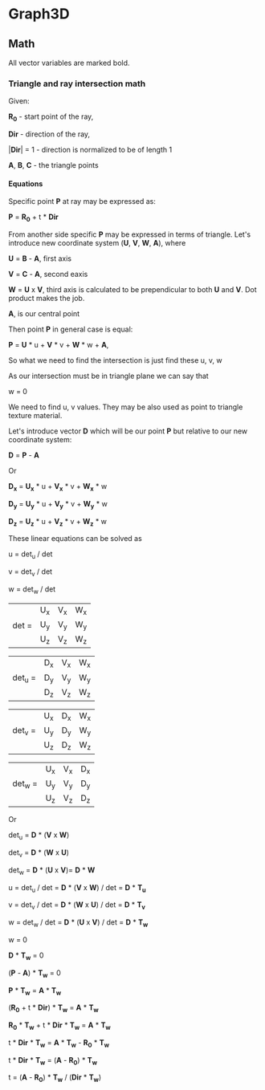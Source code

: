 # Graph3D

## Math

All vector variables are marked bold.

### Triangle and ray intersection math

Given:

**R<sub>0</sub>** - start point of the ray,

**Dir** - direction of the ray,

|**Dir**| = 1 - direction is normalized to be of length 1

**A**, **B**, **C** - the triangle points

#### Equations

Specific point **P** at ray may be expressed as:

**P** = **R<sub>0</sub>** + t * **Dir**

From another side specific **P** may be expressed in terms of triangle.
Let's introduce new coordinate system (**U**, **V**, **W**, **A**), where

**U** = **B** - **A**, first axis

**V** = **C** - **A**, second eaxis

**W** = **U** x **V**, third axis is calculated to be prependicular to both **U** and **V**. Dot product makes the job.

**A**, is our central point

Then point **P** in general case is equal:

**P** = **U** * u + **V** * v + **W** * w + **A**,

So what we need to find the intersection is just find these u, v, w

As our intersection must be in triangle plane we can say that

w = 0

We need to find u, v values. They may be also used as point to triangle texture material.

Let's introduce vector **D** which will be our point **P** but relative to our new coordinate system:

**D** = **P** - **A**

Or

**D<sub>x</sub>** = **U<sub>x</sub>** * u + **V<sub>x</sub>** * v + **W<sub>x</sub>** * w

**D<sub>y</sub>** = **U<sub>y</sub>** * u + **V<sub>y</sub>** * v + **W<sub>y</sub>** * w

**D<sub>z</sub>** = **U<sub>z</sub>** * u + **V<sub>z</sub>** * v + **W<sub>z</sub>** * w

These linear equations can be solved as

u = det<sub>u</sub> / det

v = det<sub>v</sub> / det

w = det<sub>w</sub> / det


|       |               |               |               |
|-------|---------------|---------------|---------------|
|       | U<sub>x</sub> | V<sub>x</sub> | W<sub>x</sub> |
| det = | U<sub>y</sub> | V<sub>y</sub> | W<sub>y</sub> |
|       | U<sub>z</sub> | V<sub>z</sub> | W<sub>z</sub> |


|                   |               |               |               |
|-------------------|---------------|---------------|---------------|
|                   | D<sub>x</sub> | V<sub>x</sub> | W<sub>x</sub> |
| det<sub>u</sub> = | D<sub>y</sub> | V<sub>y</sub> | W<sub>y</sub> |
|                   | D<sub>z</sub> | V<sub>z</sub> | W<sub>z</sub> |

|                   |               |               |               |
|-------------------|---------------|---------------|---------------|
|                   | U<sub>x</sub> | D<sub>x</sub> | W<sub>x</sub> |
| det<sub>v</sub> = | U<sub>y</sub> | D<sub>y</sub> | W<sub>y</sub> |
|                   | U<sub>z</sub> | D<sub>z</sub> | W<sub>z</sub> |

|                   |               |               |               |
|-------------------|---------------|---------------|---------------|
|                   | U<sub>x</sub> | V<sub>x</sub> | D<sub>x</sub> |
| det<sub>w</sub> = | U<sub>y</sub> | V<sub>y</sub> | D<sub>y</sub> |
|                   | U<sub>z</sub> | V<sub>z</sub> | D<sub>z</sub> |

Or

det<sub>u</sub> = **D** * (**V** x **W**)</p>
        
det<sub>v</sub> = **D** * (**W** x **U**)</p>
        
det<sub>w</sub> = **D** * (**U** x **V**)= **D** * **W**

u = det<sub>u</sub> / det = **D** * (**V** x **W**) / det = **D** * **T<sub>u</sub>**

v = det<sub>v</sub> / det = **D** * (**W** x **U**) / det = **D** * **T<sub>v</sub>**

w = det<sub>w</sub> / det = **D** * (**U** x **V**) / det = **D** * **T<sub>w</sub>**

w = 0

**D** * **T<sub>w</sub>** = 0

(**P** - **A**) * **T<sub>w</sub>** = 0

**P** * **T<sub>w</sub>** = **A** * **T<sub>w</sub>**

(**R<sub>0</sub>** + t * **Dir**) * **T<sub>w</sub>** = **A** * **T<sub>w</sub>**


**R<sub>0</sub>** * **T<sub>w</sub>** + t * **Dir** * **T<sub>w</sub>** = **A** * **T<sub>w</sub>**

t * **Dir** * **T<sub>w</sub>** = **A** * **T<sub>w</sub>** - **R<sub>0</sub>** * **T<sub>w</sub>**

t * **Dir** * **T<sub>w</sub>** = (**A** - **R<sub>0</sub>**) * **T<sub>w</sub>**

t = (**A** - **R<sub>0</sub>**) * **T<sub>w</sub>** / (**Dir** * **T<sub>w</sub>**)
